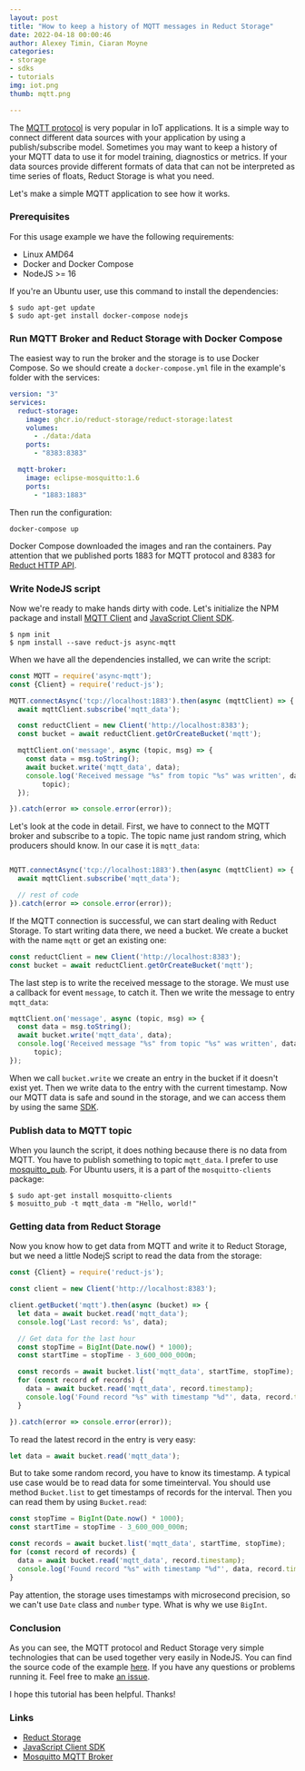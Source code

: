 ```yaml
---
layout: post
title: "How to keep a history of MQTT messages in Reduct Storage"
date: 2022-04-18 00:00:46
author: Alexey Timin, Ciaran Moyne
categories:
- storage
- sdks
- tutorials
img: iot.png
thumb: mqtt.png

---
```


The [MQTT protocol][4] is very popular in IoT applications. It is a simple way to connect different data sources
with your application by using a publish/subscribe model. Sometimes you may want to keep a history of your MQTT data to
use
it for model training, diagnostics or metrics. If your data sources provide different formats of data that can
not be interpreted as time series of floats, Reduct Storage is what you need.

Let's make a simple MQTT application to see how it works.

<!--more-->

### Prerequisites

For this usage example we have the following requirements:

* Linux AMD64
* Docker and Docker Compose
* NodeJS >= 16

If you're an Ubuntu user, use this command to install the dependencies:

```
$ sudo apt-get update
$ sudo apt-get install docker-compose nodejs
```

### Run MQTT Broker and Reduct Storage with Docker Compose

The easiest way to run the broker and the storage is to use Docker Compose. So we should create a `docker-compose.yml`
file in the example's folder with the services:

```yaml
version: "3"
services:
  reduct-storage:
    image: ghcr.io/reduct-storage/reduct-storage:latest
    volumes:
      - ./data:/data
    ports:
      - "8383:8383"

  mqtt-broker:
    image: eclipse-mosquitto:1.6
    ports:
      - "1883:1883"
```

Then run the configuration:

```
docker-compose up
```

Docker Compose downloaded the images and ran the containers. Pay attention that we published ports 1883 for MQTT
protocol and 8383 for [Reduct HTTP API](https://docs.reduct-storage.dev/http-api).

### Write NodeJS script

Now we're ready to make hands dirty with code. Let's initialize the NPM package and
install [MQTT Client](https://www.npmjs.com/package/async-mqtt) and
[JavaScript Client SDK](https://www.npmjs.com/package/reduct-js).

```
$ npm init
$ npm install --save reduct-js async-mqtt 
```

When we have all the dependencies installed, we can write the script:

```javascript
const MQTT = require('async-mqtt');
const {Client} = require('reduct-js');

MQTT.connectAsync('tcp://localhost:1883').then(async (mqttClient) => {
  await mqttClient.subscribe('mqtt_data');

  const reductClient = new Client('http://localhost:8383');
  const bucket = await reductClient.getOrCreateBucket('mqtt');

  mqttClient.on('message', async (topic, msg) => {
    const data = msg.toString();
    await bucket.write('mqtt_data', data);
    console.log('Received message "%s" from topic "%s" was written', data,
        topic);
  });

}).catch(error => console.error(error));
```

Let's look at the code in detail. First, we have to connect to the MQTT broker
and subscribe to a topic. The topic name just random string, which producers should know.
In our case it is `mqtt_data`:

```javascript

MQTT.connectAsync('tcp://localhost:1883').then(async (mqttClient) => {
  await mqttClient.subscribe('mqtt_data');

  // rest of code
}).catch(error => console.error(error));
```

If the MQTT connection is successful, we can start dealing with Reduct Storage.
To start writing data there, we need a bucket. We create a bucket with the name `mqtt` or
get an existing one:

```javascript
const reductClient = new Client('http://localhost:8383');
const bucket = await reductClient.getOrCreateBucket('mqtt');
```

The last step is to write the received message to the storage. We must use a callback
for event `message`, to catch it. Then we write the message to entry `mqtt_data`:

```javascript
mqttClient.on('message', async (topic, msg) => {
  const data = msg.toString();
  await bucket.write('mqtt_data', data);
  console.log('Received message "%s" from topic "%s" was written', data,
      topic);
});
```

When we call `bucket.write` we create an entry in the bucket if it doesn't exist yet.
Then we write data to the entry with the current timestamp.
Now our MQTT data is safe and sound in the storage, and we can access them by using
the same [SDK][2].

### Publish data to MQTT topic

When you launch the script, it does nothing because there is no data from MQTT. You have to publish something to topic
`mqtt_data`. I prefer to use [mosquitto_pub](https://mosquitto.org/man/mosquitto_pub-1.html). For Ubuntu users, it is a
part of the `mosquitto-clients` package:

```
$ sudo apt-get install mosquitto-clients
$ mosuitto_pub -t mqtt_data -m "Hello, world!"
```

### Getting data from Reduct Storage

Now you know how to get data from MQTT and write it to Reduct Storage, but we need a little NodejS script to read
the data from the storage:

```javascript
const {Client} = require('reduct-js');

const client = new Client('http://localhost:8383');

client.getBucket('mqtt').then(async (bucket) => {
  let data = await bucket.read('mqtt_data');
  console.log('Last record: %s', data);

  // Get data for the last hour
  const stopTime = BigInt(Date.now() * 1000);
  const startTime = stopTime - 3_600_000_000n;

  const records = await bucket.list('mqtt_data', startTime, stopTime);
  for (const record of records) {
    data = await bucket.read('mqtt_data', record.timestamp);
    console.log('Found record "%s" with timestamp "%d"', data, record.timestamp);
  }

}).catch(error => console.error(error));

```

To read the latest record in the entry is very easy:

```javascript
let data = await bucket.read('mqtt_data');
```

But to take some random record, you have to know its timestamp. A typical use case would be to read data for some
timeinterval. You should use method `Bucket.list` to get timestamps of records for the interval. Then you can
read them by using `Bucket.read`:

```javascript
const stopTime = BigInt(Date.now() * 1000);
const startTime = stopTime - 3_600_000_000n;

const records = await bucket.list('mqtt_data', startTime, stopTime);
for (const record of records) {
  data = await bucket.read('mqtt_data', record.timestamp);
  console.log('Found record "%s" with timestamp "%d"', data, record.timestamp);
}
```

Pay attention, the storage uses timestamps with microsecond precision, so we can't use `Date` class and `number` type.
What is why we use `BigInt`.

### Conclusion

As you can see, the MQTT protocol and Reduct Storage very simple technologies that can be used together very easily in NodeJS.
You can find the source code of the example [here](https://github.com/reduct-storage/reduct-mqtt-example). If you have any
questions or problems running it. Feel free to make [an issue](https://github.com/reduct-storage/reduct-js/issues/new).

I hope this tutorial has been helpful. Thanks!

### Links

* [Reduct Storage][1]
* [JavaScript Client SDK][2]
* [Mosquitto MQTT Broker][3]

[1]:https://docs.reduct-storage.dev
[2]:https://reduct-js.readthedocs.io/en/latest/
[3]:https://mosquitto.org/
[4]:https://mqtt.org/
